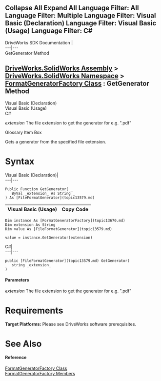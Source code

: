 Collapse All Expand All Language Filter: All  Language Filter: Multiple  Language Filter: Visual Basic (Declaration) Language Filter: Visual Basic (Usage) Language Filter: C#  
---  
DriveWorks SDK Documentation  |   
---|---  
GetGenerator Method   
  
[DriveWorks.SolidWorks Assembly](topic13342.md) > [DriveWorks.SolidWorks Namespace](topic13345.md) > [FormatGeneratorFactory Class](topic13670.md) : GetGenerator Method  
---  
  
Visual Basic (Declaration)    
Visual Basic (Usage)    
C# 

_extension_
    The file extension to get the generator for e.g. ".pdf"

Glossary Item Box

Gets a generator from the specified file extension. 

# Syntax

Visual Basic (Declaration)|   
---|---  
      
    
    Public Function GetGenerator( _
       ByVal _extension_ As String _
    ) As [FileFormatGenerator](topic13579.md)  
  
Visual Basic (Usage)| Copy Code  
---|---  
      
    
    Dim instance As [FormatGeneratorFactory](topic13670.md)
    Dim extension As String
    Dim value As [FileFormatGenerator](topic13579.md)
     
    value = instance.GetGenerator(extension)  
  
C#|   
---|---  
      
    
    public [FileFormatGenerator](topic13579.md) GetGenerator( 
       string _extension_
    )  
  
#### Parameters

 _extension_
    The file extension to get the generator for e.g. ".pdf"

# Requirements

**Target Platforms:** Please see DriveWorks software prerequisites.

# See Also

#### Reference

[FormatGeneratorFactory Class](topic13670.md)   
[FormatGeneratorFactory Members](topic13671.md)


